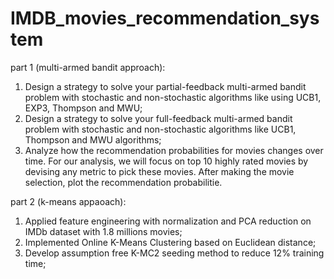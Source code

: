 # IMDB_movies_recommendation_system
part 1 (multi-armed bandit approach):
1. Design a strategy to solve your partial-feedback multi-armed bandit problem with stochastic and non-stochastic algorithms like using UCB1, EXP3, Thompson and MWU;
2. Design a strategy to solve your full-feedback multi-armed bandit problem with stochastic and non-stochastic algorithms like UCB1, Thompson and MWU algorithms;
3. Analyze how the recommendation probabilities for movies changes over time. For our analysis, we will focus on top 10 highly rated movies by devising any metric to pick these movies. After making the movie selection, plot the recommendation probabilitie.

part 2 (k-means appaoach):
1. Applied feature engineering with normalization and PCA reduction on IMDb dataset with 1.8 millions movies;
2. Implemented Online K-Means Clustering based on Euclidean distance;
3. Develop assumption free K-MC2 seeding method to reduce 12% training time;
